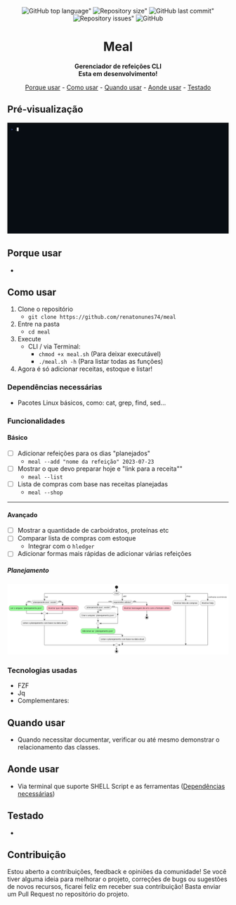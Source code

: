 <div align="center">
	
![GitHub top language"](https://img.shields.io/github/languages/top/renatonunes74/meal.svg?style=for-the-badge)
![Repository size"](https://img.shields.io/github/repo-size/renatonunes74/meal.svg?style=for-the-badge)
![GitHub last commit"](https://img.shields.io/github/last-commit/renatonunes74/meal.svg?style=for-the-badge)
![Repository issues"](https://img.shields.io/github/issues/rockofox/firefox-minima.svg?style=for-the-badge)
![GitHub](https://img.shields.io/github/license/renatonunes74/meal?style=for-the-badge)
# Meal
**Gerenciador de refeições CLI<br>Esta em desenvolvimento!**

[Porque usar](#porque-usar) -
[Como usar](#como-usar) -
[Quando usar](#quando-usar) -
[Aonde usar](#aonde-usar) -
[Testado](#testado)

</div>

## Pré-visualização
![](preview.gif)

## Porque usar
-

## Como usar
1. Clone o repositório
    - `git clone https://github.com/renatonunes74/meal`
1. Entre na pasta
    - `cd meal`
1. Execute 
    - CLI / via Terminal:
        - `chmod +x meal.sh` (Para deixar executável)
        - `./meal.sh -h` (Para listar todas as funções)
1. Agora é só adicionar receitas, estoque e listar!

### Dependências necessárias
- Pacotes Linux básicos, como: cat, grep, find, sed...

### Funcionalidades
#### Básico
- [ ] Adicionar refeições para os dias "planejados"
	- `meal --add "nome da refeição" 2023-07-23`
- [ ] Mostrar o que devo preparar hoje e "link para a receita""
	- `meal --list`
- [ ] Lista de compras com base nas receitas planejadas
	- `meal --shop`
---
#### Avançado
- [ ] Mostrar a quantidade de carboidratos, proteínas etc
- [ ] Comparar lista de compras com estoque
	- Integrar com o `hledger`
- [ ] Adicionar formas mais rápidas de adicionar várias refeições

##### Planejamento
![Diagrama de Atividade](diagrama_atividade.png)

### Tecnologias usadas
- FZF
- Jq
- Complementares:
     <!-- - [VHS](https://github.com/charmbracelet/vhs) (Criação de GIF do terminal via código) -->

## Quando usar
- Quando necessitar documentar, verificar ou até mesmo demonstrar o relacionamento das classes.

## Aonde usar
- Via terminal que suporte SHELL Script e as ferramentas ([Dependências necessárias](#dependências-necessárias))

## Testado
- []()

## Contribuição
Estou aberto a contribuições, feedback e opiniões da comunidade! Se você tiver alguma ideia para melhorar o projeto, correções de bugs ou sugestões de novos recursos, ficarei feliz em receber sua contribuição! Basta enviar um Pull Request no repositório do projeto.
